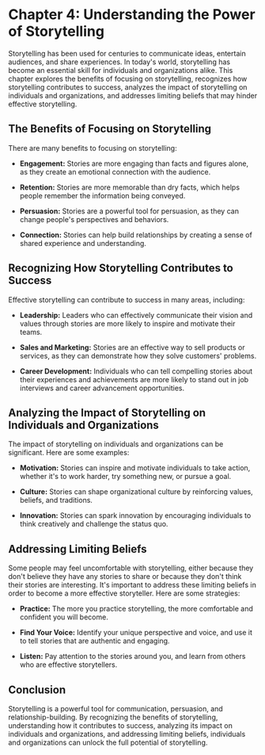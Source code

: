 Chapter 4: Understanding the Power of Storytelling
==================================================

Storytelling has been used for centuries to communicate ideas, entertain audiences, and share experiences. In today's world, storytelling has become an essential skill for individuals and organizations alike. This chapter explores the benefits of focusing on storytelling, recognizes how storytelling contributes to success, analyzes the impact of storytelling on individuals and organizations, and addresses limiting beliefs that may hinder effective storytelling.

The Benefits of Focusing on Storytelling
----------------------------------------

There are many benefits to focusing on storytelling:

* **Engagement:** Stories are more engaging than facts and figures alone, as they create an emotional connection with the audience.

* **Retention:** Stories are more memorable than dry facts, which helps people remember the information being conveyed.

* **Persuasion:** Stories are a powerful tool for persuasion, as they can change people's perspectives and behaviors.

* **Connection:** Stories can help build relationships by creating a sense of shared experience and understanding.

Recognizing How Storytelling Contributes to Success
---------------------------------------------------

Effective storytelling can contribute to success in many areas, including:

* **Leadership:** Leaders who can effectively communicate their vision and values through stories are more likely to inspire and motivate their teams.

* **Sales and Marketing:** Stories are an effective way to sell products or services, as they can demonstrate how they solve customers' problems.

* **Career Development:** Individuals who can tell compelling stories about their experiences and achievements are more likely to stand out in job interviews and career advancement opportunities.

Analyzing the Impact of Storytelling on Individuals and Organizations
---------------------------------------------------------------------

The impact of storytelling on individuals and organizations can be significant. Here are some examples:

* **Motivation:** Stories can inspire and motivate individuals to take action, whether it's to work harder, try something new, or pursue a goal.

* **Culture:** Stories can shape organizational culture by reinforcing values, beliefs, and traditions.

* **Innovation:** Stories can spark innovation by encouraging individuals to think creatively and challenge the status quo.

Addressing Limiting Beliefs
---------------------------

Some people may feel uncomfortable with storytelling, either because they don't believe they have any stories to share or because they don't think their stories are interesting. It's important to address these limiting beliefs in order to become a more effective storyteller. Here are some strategies:

* **Practice:** The more you practice storytelling, the more comfortable and confident you will become.

* **Find Your Voice:** Identify your unique perspective and voice, and use it to tell stories that are authentic and engaging.

* **Listen:** Pay attention to the stories around you, and learn from others who are effective storytellers.

Conclusion
----------

Storytelling is a powerful tool for communication, persuasion, and relationship-building. By recognizing the benefits of storytelling, understanding how it contributes to success, analyzing its impact on individuals and organizations, and addressing limiting beliefs, individuals and organizations can unlock the full potential of storytelling.
